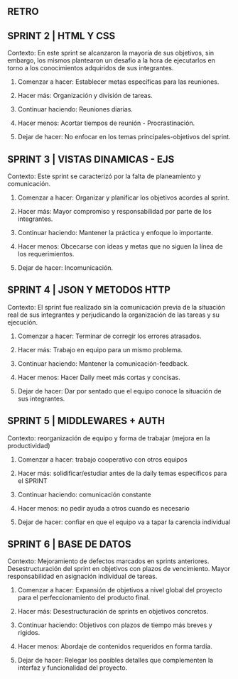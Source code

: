 ## RETRO



## SPRINT 2 | HTML Y CSS


Contexto: En este sprint se alcanzaron la mayoría de sus objetivos, sin embargo, los mismos plantearon un desafio a la hora de ejecutarlos en torno a los conocimientos adquiridos de sus integrantes.


1. Comenzar a hacer: Establecer metas específicas para las reuniones.

2. Hacer más: Organización y división de tareas.

3. Continuar haciendo: Reuniones diarias. 

4. Hacer menos: Acortar tiempos de reunión - Procrastinación.

5. Dejar de hacer: No enfocar en los temas principales-objetivos del sprint.



## SPRINT 3 | VISTAS DINAMICAS - EJS


Contexto: Este sprint se caracterizó por la falta de planeamiento y comunicación.


1. Comenzar a hacer: Organizar y planificar los objetivos acordes al sprint.

2. Hacer más: Mayor compromiso y responsabilidad por parte de los integrantes.

3. Continuar haciendo: Mantener la práctica y enfoque lo importante.

4. Hacer menos: Obcecarse con ideas y metas que no siguen la línea de los requerimientos.

5. Dejar de hacer: Incomunicación.



## SPRINT 4 | JSON Y METODOS HTTP


Contexto: El sprint fue realizado sin la comunicación previa de la situación real de sus integrantes y perjudicando la organización de las tareas y su ejecución.


1. Comenzar a hacer: Terminar de corregir los errores atrasados.

2. Hacer más: Trabajo en equipo para un mismo problema.

3. Continuar haciendo: Mantener la comunicación-feedback.

4. Hacer menos: Hacer Daily meet más cortas y concisas.

5. Dejar de hacer: Dar por sentado que el equipo conoce la situación de sus integrantes.



## SPRINT 5 | MIDDLEWARES + AUTH

Contexto: reorganización de equipo y forma de trabajar (mejora en la productividad)

1. Comenzar a hacer: trabajo cooperativo con otros equipos

2. Hacer más: solidificar/estudiar antes de la daily temas específicos para el SPRINT

3. Continuar haciendo: comunicación constante

4. Hacer menos: no pedir ayuda a otros cuando es necesario

5. Dejar de hacer: confiar en que el equipo va a tapar la carencia individual


## SPRINT 6 | BASE DE DATOS

Contexto: Mejoramiento de defectos marcados en sprints anteriores. Desestructuración del sprint en objetivos con plazos de vencimiento. Mayor responsabilidad en asignación individual de tareas.

1. Comenzar a hacer: Expansión de objetivos a nivel global del proyecto para el perfeccionamiento del producto final.

2. Hacer más: Desestructuración de sprints en objetivos concretos.

3. Continuar haciendo: Objetivos con plazos de tiempo más breves y rigidos.

4. Hacer menos: Abordaje de contenidos requeridos en forma tardía.

5. Dejar de hacer: Relegar los posibles detalles que complementen la interfaz y funcionalidad del proyecto.
